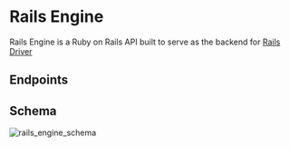 # Rails Engine
Rails Engine is a Ruby on Rails API built to serve as the backend for [Rails Driver](https://github.com/ETBassist/rails_driver)  

## Endpoints

## Schema
![rails_engine_schema](https://user-images.githubusercontent.com/45305677/101933479-1bf0e180-3b91-11eb-921c-bcb23d8b14c6.png)
